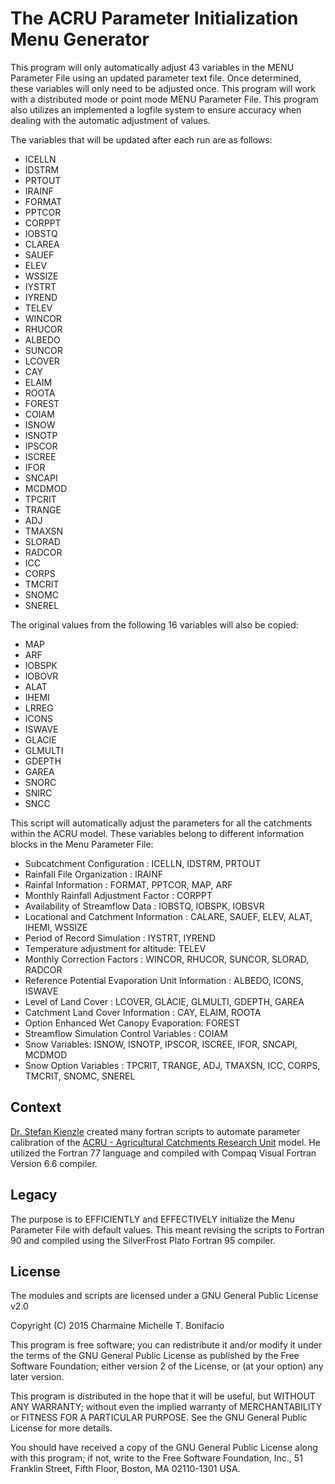 # The ACRU Parameter Initialization Menu Generator

This program will only automatically adjust 43 variables in the MENU Parameter File using an updated parameter text file. Once determined, these variables will only need to be adjusted once. This program will work with a distributed mode or point mode MENU Parameter File. This program also utilizes an implemented a logfile system to ensure accuracy when dealing with the automatic adjustment of values.

The variables that will be updated after each run are as follows:

 - ICELLN
 - IDSTRM
 - PRTOUT
 - IRAINF
 - FORMAT
 - PPTCOR
 - CORPPT
 - IOBSTQ
 - CLAREA
 - SAUEF
 - ELEV
 - WSSIZE
 - IYSTRT
 - IYREND
 - TELEV
 - WINCOR
 - RHUCOR
 - ALBEDO
 - SUNCOR
 - LCOVER
 - CAY
 - ELAIM
 - ROOTA
 - FOREST
 - COIAM
 - ISNOW
 - ISNOTP
 - IPSCOR
 - ISCREE
 - IFOR
 - SNCAPI
 - MCDMOD
 - TPCRIT
 - TRANGE
 - ADJ
 - TMAXSN
 - SLORAD
 - RADCOR
 - ICC
 - CORPS
 - TMCRIT
 - SNOMC
 - SNEREL

The original values from the following 16 variables will also be copied:

 - MAP
 - ARF
 - IOBSPK
 - IOBOVR
 - ALAT
 - IHEMI
 - LRREG
 - ICONS
 - ISWAVE
 - GLACIE
 - GLMULTI
 - GDEPTH
 - GAREA
 - SNORC
 - SNIRC
 - SNCC

This script will automatically adjust the parameters for all the catchments within the ACRU model. These variables belong to different information blocks in the Menu Parameter File:

 - Subcatchment Configuration : ICELLN, IDSTRM, PRTOUT
 - Rainfall File Organization : IRAINF
 - Rainfal Information : FORMAT, PPTCOR, MAP, ARF
 - Monthly Rainfall Adjustment Factor : CORPPT
 - Availability of Streamflow Data : IOBSTQ, IOBSPK, IOBSVR
 - Locational and Catchment Information : CALARE, SAUEF, ELEV, ALAT, IHEMI, WSSIZE
 - Period of Record Simulation : IYSTRT, IYREND
 - Temperature adjustment for altitude: TELEV
 - Monthly Correction Factors : WINCOR, RHUCOR, SUNCOR, SLORAD, RADCOR
 - Reference Potential Evaporation Unit Information : ALBEDO, ICONS, ISWAVE
 - Level of Land Cover : LCOVER, GLACIE, GLMULTI, GDEPTH, GAREA
 - Catchment Land Cover Information : CAY, ELAIM, ROOTA
 - Option Enhanced Wet Canopy Evaporation: FOREST
 - Streamflow Simulation Control Variables : COIAM
 - Snow Variables: ISNOW, ISNOTP, IPSCOR, ISCREE, IFOR, SNCAPI, MCDMOD
 - Snow Option Variables : TPCRIT, TRANGE, ADJ, TMAXSN, ICC, CORPS, TMCRIT, SNOMC, SNEREL

## Context

[Dr. Stefan Kienzle](http://people.uleth.ca/~stefan.kienzle/) created many fortran scripts to automate parameter calibration of the [ACRU - Agricultural Catchments Research Unit](http://unfccc.int/adaptation/nairobi_work_programme/knowledge_resources_and_publications/items/5299.php) model. He utilized the Fortran 77 language and compiled with Compaq Visual Fortran Version 6.6 compiler.

## Legacy

The purpose is to EFFICIENTLY and EFFECTIVELY initialize the Menu Parameter File with default values. This meant revising the scripts to Fortran 90 and compiled using the SilverFrost Plato Fortran 95 compiler. 

## License

The modules and scripts are licensed under a GNU General Public License v2.0

Copyright (C) 2015 Charmaine Michelle T. Bonifacio

This program is free software; you can redistribute it and/or modify it under the terms of the GNU General Public License as published by the Free Software Foundation; either version 2 of the License, or (at your option) any later version.

This program is distributed in the hope that it will be useful, but WITHOUT ANY WARRANTY; without even the implied warranty of MERCHANTABILITY or FITNESS FOR A PARTICULAR PURPOSE. See the GNU General Public License for more details.

You should have received a copy of the GNU General Public License along with this program; if not, write to the Free Software Foundation, Inc., 51 Franklin Street, Fifth Floor, Boston, MA 02110-1301 USA.
